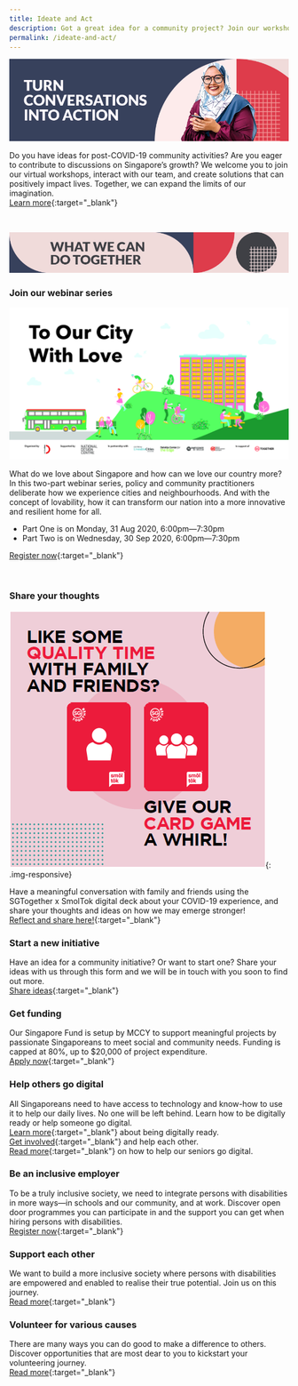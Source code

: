 ```yaml
---
title: Ideate and Act
description: Got a great idea for a community project? Join our workshops, interact with our team, and create solutions together. Find out more.
permalink: /ideate-and-act/
---
```


![Turn conversations into action](/images/ideate-act-header-1.jpg)

Do you have ideas for post-COVID-19 community activities? Are you eager to contribute to discussions on Singapore’s growth? We welcome you to join our virtual workshops, interact with our team, and create solutions that can positively impact lives. Together, we can expand the limits of our imagination.  
[Learn more](https://www.ideas.gov.sg/home){:target="_blank"}

&nbsp;

![What we can do together](/images/ideate-act-header-2.jpg)

### Join our webinar series

![What we can do together](/images/loveable-sg-webinar.jpg)

What do we love about Singapore and how can we love our country more? In this two-part webinar series, policy and community practitioners deliberate how we experience cities and neighbourhoods. And with the concept of lovability, how it can transform our nation into a more innovative and resilient home for all.

- Part One is on Monday, 31 Aug 2020, 6:00pm—7:30pm
- Part Two is on Wednesday, 30 Sep 2020, 6:00pm—7:30pm

[Register now](https://www.eventbrite.sg/e/to-our-city-with-love-tickets-117484311739){:target="_blank"}

&nbsp;

### Share your thoughts

![SmolTok](/images/smoltok.png){: .img-responsive}

Have a meaningful conversation with family and friends using the SGTogether x SmolTok digital deck about your COVID-19 experience, and share your thoughts and ideas on how we may emerge stronger!   
[Reflect and share here!](https://www.ideas.gov.sg/public/SGTogether_x_SmolTok__Reflect_and_Share){:target="_blank"}

### Start a new initiative

Have an idea for a community initiative? Or want to start one? Share your ideas with us through this form and we will be in touch with you soon to find out more.  
[Share ideas](https://form.gov.sg/#!/5e3b868988573300116ca38a){:target="_blank"}

### Get funding

Our Singapore Fund is setup by MCCY to support meaningful projects by passionate Singaporeans to meet social and community needs. Funding is capped at 80%, up to $20,000 of project expenditure.  
[Apply now](https://www.sg/oursingaporefund/getting-started){:target="_blank"}

### Help others go digital

All Singaporeans need to have access to technology and know-how to use it to help our daily lives. No one will be left behind. Learn how to be digitally ready or help someone go digital.  
[Learn more](https://www.mci.gov.sg/en/portfolios/digital-readiness/get-digitally-ready){:target="_blank"} about being digitally ready.  
[Get involved](https://www.mci.gov.sg/en/portfolios/digital-readiness/get-involved){:target="_blank"} and help each other.  
[Read more](https://www.gov.sg/article/how-to-help-the-seniors-in-your-family-go-digital){:target="_blank"} on how to help our seniors go digital.

### Be an inclusive employer

To be a truly inclusive society, we need to integrate persons with disabilities in more ways—in schools and our community, and at work. Discover open door programmes you can participate in and the support you can get when hiring persons with disabilities.   
[Register now](https://employment.sgenable.sg/employers/open-door-programme/){:target="_blank"}

### Support each other

We want to build a more inclusive society where persons with disabilities are empowered and enabled to realise their true potential. Join us on this journey.  
[Read more](https://www.sgenable.sg/Pages/Home.aspx){:target="_blank"}

### Volunteer for various causes

There are many ways you can do good to make a difference to others. Discover opportunities that are most dear to you to kickstart your volunteering journey.  
[Read more](https://volunteer.sg){:target="_blank"}